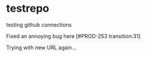 # testrepo
testing github connections

Fixed an annoying bug here [#PROD-253 transition:31]

Trying with new URL again... 
